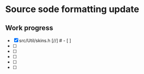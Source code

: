 # Source sode formatting update

## Work progress
- [x] src/Util/skins.h
[//] # - [ ] 
- [ ] 
- [ ] 
- [ ] 
- [ ] 
- [ ] 
